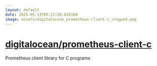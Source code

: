 ```yaml
---
layout: default
date: 2025-05-13T05:17:28.626568
image: assets/digitalocean_prometheus-client-c_cropped.png
---
```


# [digitalocean/prometheus-client-c](https://github.com/digitalocean/prometheus-client-c)

Prometheus client library for C programs
